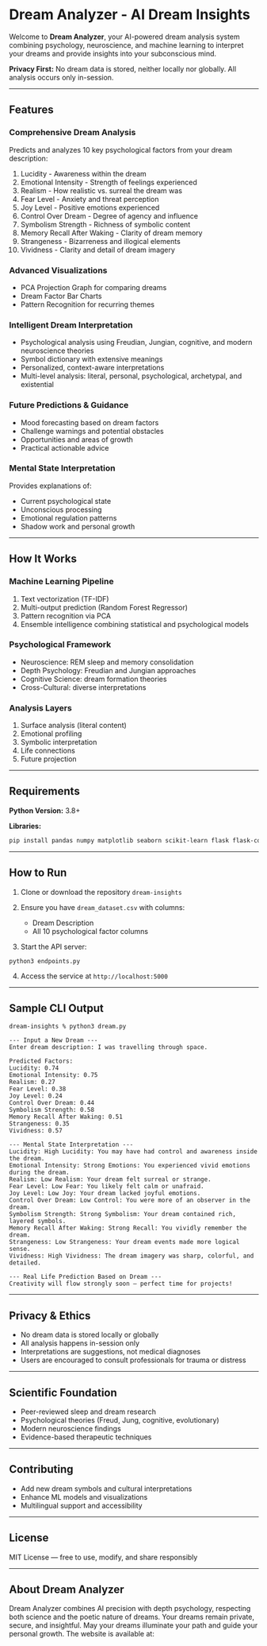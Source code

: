 # Dream Analyzer - AI Dream Insights

Welcome to **Dream Analyzer**, your AI-powered dream analysis system combining psychology, neuroscience, and machine learning to interpret your dreams and provide insights into your subconscious mind.

**Privacy First:** No dream data is stored, neither locally nor globally. All analysis occurs only in-session.

---

## Features

### Comprehensive Dream Analysis

Predicts and analyzes 10 key psychological factors from your dream description:

1. Lucidity - Awareness within the dream
2. Emotional Intensity - Strength of feelings experienced
3. Realism - How realistic vs. surreal the dream was
4. Fear Level - Anxiety and threat perception
5. Joy Level - Positive emotions experienced
6. Control Over Dream - Degree of agency and influence
7. Symbolism Strength - Richness of symbolic content
8. Memory Recall After Waking - Clarity of dream memory
9. Strangeness - Bizarreness and illogical elements
10. Vividness - Clarity and detail of dream imagery

### Advanced Visualizations

* PCA Projection Graph for comparing dreams
* Dream Factor Bar Charts
* Pattern Recognition for recurring themes

### Intelligent Dream Interpretation

* Psychological analysis using Freudian, Jungian, cognitive, and modern neuroscience theories
* Symbol dictionary with extensive meanings
* Personalized, context-aware interpretations
* Multi-level analysis: literal, personal, psychological, archetypal, and existential

### Future Predictions & Guidance

* Mood forecasting based on dream factors
* Challenge warnings and potential obstacles
* Opportunities and areas of growth
* Practical actionable advice

### Mental State Interpretation

Provides explanations of:

* Current psychological state
* Unconscious processing
* Emotional regulation patterns
* Shadow work and personal growth

---

## How It Works

### Machine Learning Pipeline

1. Text vectorization (TF-IDF)
2. Multi-output prediction (Random Forest Regressor)
3. Pattern recognition via PCA
4. Ensemble intelligence combining statistical and psychological models

### Psychological Framework

* Neuroscience: REM sleep and memory consolidation
* Depth Psychology: Freudian and Jungian approaches
* Cognitive Science: dream formation theories
* Cross-Cultural: diverse interpretations

### Analysis Layers

1. Surface analysis (literal content)
2. Emotional profiling
3. Symbolic interpretation
4. Life connections
5. Future projection

---

## Requirements

**Python Version:** 3.8+

**Libraries:**

```bash
pip install pandas numpy matplotlib seaborn scikit-learn flask flask-cors
```

---

## How to Run

1. Clone or download the repository `dream-insights`
2. Ensure you have `dream_dataset.csv` with columns:

   * Dream Description
   * All 10 psychological factor columns
3. Start the API server:

```
python3 endpoints.py
```

4. Access the service at `http://localhost:5000`

---

## Sample CLI Output

```
dream-insights % python3 dream.py

--- Input a New Dream ---
Enter dream description: I was travelling through space.

Predicted Factors:
Lucidity: 0.74
Emotional Intensity: 0.75
Realism: 0.27
Fear Level: 0.38
Joy Level: 0.24
Control Over Dream: 0.44
Symbolism Strength: 0.58
Memory Recall After Waking: 0.51
Strangeness: 0.35
Vividness: 0.57

--- Mental State Interpretation ---
Lucidity: High Lucidity: You may have had control and awareness inside the dream.
Emotional Intensity: Strong Emotions: You experienced vivid emotions during the dream.
Realism: Low Realism: Your dream felt surreal or strange.
Fear Level: Low Fear: You likely felt calm or unafraid.
Joy Level: Low Joy: Your dream lacked joyful emotions.
Control Over Dream: Low Control: You were more of an observer in the dream.
Symbolism Strength: Strong Symbolism: Your dream contained rich, layered symbols.
Memory Recall After Waking: Strong Recall: You vividly remember the dream.
Strangeness: Low Strangeness: Your dream events made more logical sense.
Vividness: High Vividness: The dream imagery was sharp, colorful, and detailed.

--- Real Life Prediction Based on Dream ---
Creativity will flow strongly soon — perfect time for projects!
```

---

## Privacy & Ethics

* No dream data is stored locally or globally
* All analysis happens in-session only
* Interpretations are suggestions, not medical diagnoses
* Users are encouraged to consult professionals for trauma or distress

---

## Scientific Foundation

* Peer-reviewed sleep and dream research
* Psychological theories (Freud, Jung, cognitive, evolutionary)
* Modern neuroscience findings
* Evidence-based therapeutic techniques

---

## Contributing

* Add new dream symbols and cultural interpretations
* Enhance ML models and visualizations
* Multilingual support and accessibility

---

## License

MIT License — free to use, modify, and share responsibly

---

## About Dream Analyzer

Dream Analyzer combines AI precision with depth psychology, respecting both science and the poetic nature of dreams. Your dreams remain private, secure, and insightful.
May your dreams illuminate your path and guide your personal growth.
The website is available at: 
